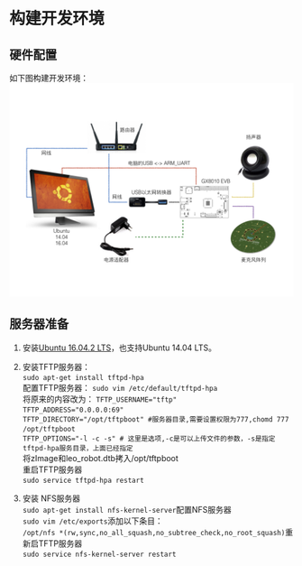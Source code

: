 # 构建开发环境

## 硬件配置

如下图构建开发环境：![](/assets/NFS开发环境2.001.png)

## 服务器准备

1. 安装[Ubuntu 16.04.2 LTS](https://www.ubuntu.com/download/desktop)，也支持Ubuntu 14.04 LTS。
2. 安装TFTP服务器：  
   `sudo apt-get install tftpd-hpa`  
   配置TFTP服务器： `sudo vim /etc/default/tftpd-hpa`  
   将原来的内容改为： `TFTP_USERNAME="tftp"`  
   `TFTP_ADDRESS="0.0.0.0:69"`  
   `TFTP_DIRECTORY="/opt/tftpboot" #服务器目录,需要设置权限为777,chomd 777 /opt/tftpboot`  
   `TFTP_OPTIONS="-l -c -s" # 这里是选项,-c是可以上传文件的参数，-s是指定tftpd-hpa服务目录，上面已经指定`  
   将zImage和leo\_robot.dtb拷入/opt/tftpboot  
   重启TFTP服务器  
   `sudo service tftpd-hpa restart`

3. 安装 NFS服务器  
   `sudo apt-get install nfs-kernel-server`配置NFS服务器  
   `sudo vim /etc/exports`添加以下条目：  
   `/opt/nfs *(rw,sync,no_all_squash,no_subtree_check,no_root_squash)`重新启TFTP服务器  
   `sudo service nfs-kernel-server restart`



